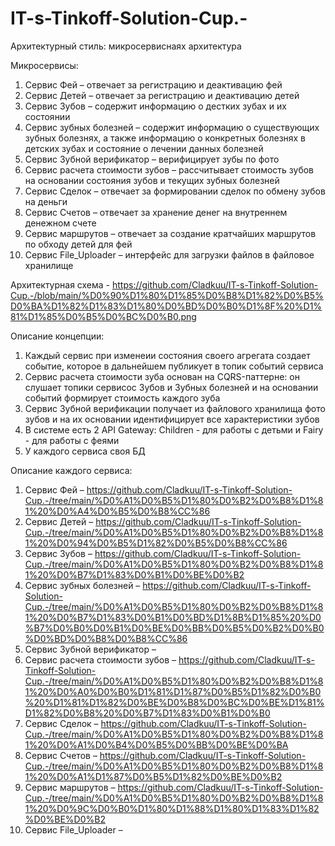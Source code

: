 # IT-s-Tinkoff-Solution-Cup.-


Архитектурный стиль: микросервиснаях архитектура

Микросервисы:
1.	Сервис Фей – отвечает за регистрацию и деактивацию фей
2.	Сервис Детей – отвечает за регистрацию и деактивацию детей
3.	Сервис Зубов – содержит информацию о дестких зубах и их состоянии
4.	Сервис зубных болезней – содержит информацию о существующих зубных болезнях, а также информацию о конкретных болезнях в детских зубах и состояние о лечении данных болезней
5.	Сервис Зубной верификатор – верифицирует зубы по фото
6.	Сервис расчета стоимости зубов – рассчитывает стоимость зубов на основании состояния зубов и текущих зубных болезней
7.	Сервис Сделок – отвечает за формировании сделок по обмену зубов на деньги
8.	Сервис Счетов – отвечает за хранение денег на внутреннем денежном счете
9.	Сервис маршрутов – отвечает за создание кратчайших маршрутов по обходу детей для фей
10.	Сервис File_Uploader – интерфейс для загрузки файлов в файловое хранилище


Архитектурная схема - https://github.com/Cladkuu/IT-s-Tinkoff-Solution-Cup.-/blob/main/%D0%90%D1%80%D1%85%D0%B8%D1%82%D0%B5%D0%BA%D1%82%D1%83%D1%80%D0%BD%D0%B0%D1%8F%20%D1%81%D1%85%D0%B5%D0%BC%D0%B0.png

Описание концепции:
1. Каждый сервис при изменеии состояния своего агрегата создает событие, которое в дальнейшем публикует в топик событий сервиса
2. Сервис расчета стоимости зуба основан на CQRS-паттерне: он слушает топики сервисос Зубов и Зубных болезней и на основании событий формирует стоимость каждого зуба
3. Сервис Зубной верификации получает из файлового хранилища фото зубов и на их основании идентифицирует все характеристики зубов
4. В системе есть 2 API Gateway: Children - для работы с детьми и Fairy - для работы с феями
5. У каждого сервиса своя БД


Описание каждого сервиса:
1.	Сервис Фей – https://github.com/Cladkuu/IT-s-Tinkoff-Solution-Cup.-/tree/main/%D0%A1%D0%B5%D1%80%D0%B2%D0%B8%D1%81%20%D0%A4%D0%B5%D0%B8%CC%86
2.	Сервис Детей – https://github.com/Cladkuu/IT-s-Tinkoff-Solution-Cup.-/tree/main/%D0%A1%D0%B5%D1%80%D0%B2%D0%B8%D1%81%20%D0%94%D0%B5%D1%82%D0%B5%D0%B8%CC%86
3.	Сервис Зубов – https://github.com/Cladkuu/IT-s-Tinkoff-Solution-Cup.-/tree/main/%D0%A1%D0%B5%D1%80%D0%B2%D0%B8%D1%81%20%D0%B7%D1%83%D0%B1%D0%BE%D0%B2
4.	Сервис зубных болезней – https://github.com/Cladkuu/IT-s-Tinkoff-Solution-Cup.-/tree/main/%D0%A1%D0%B5%D1%80%D0%B2%D0%B8%D1%81%20%D0%B7%D1%83%D0%B1%D0%BD%D1%8B%D1%85%20%D0%B7%D0%B0%D0%B1%D0%BE%D0%BB%D0%B5%D0%B2%D0%B0%D0%BD%D0%B8%D0%B8%CC%86
5.	Сервис Зубной верификатор – 
6.	Сервис расчета стоимости зубов – https://github.com/Cladkuu/IT-s-Tinkoff-Solution-Cup.-/tree/main/%D0%A1%D0%B5%D1%80%D0%B2%D0%B8%D1%81%20%D0%A0%D0%B0%D1%81%D1%87%D0%B5%D1%82%D0%B0%20%D1%81%D1%82%D0%BE%D0%B8%D0%BC%D0%BE%D1%81%D1%82%D0%B8%20%D0%B7%D1%83%D0%B1%D0%B0
7.	Сервис Сделок – https://github.com/Cladkuu/IT-s-Tinkoff-Solution-Cup.-/tree/main/%D0%A1%D0%B5%D1%80%D0%B2%D0%B8%D1%81%20%D0%A1%D0%B4%D0%B5%D0%BB%D0%BE%D0%BA
8.	Сервис Счетов – https://github.com/Cladkuu/IT-s-Tinkoff-Solution-Cup.-/tree/main/%D0%A1%D0%B5%D1%80%D0%B2%D0%B8%D1%81%20%D0%A1%D1%87%D0%B5%D1%82%D0%BE%D0%B2
9.	Сервис маршрутов –  https://github.com/Cladkuu/IT-s-Tinkoff-Solution-Cup.-/tree/main/%D0%A1%D0%B5%D1%80%D0%B2%D0%B8%D1%81%20%D0%9C%D0%B0%D1%80%D1%88%D1%80%D1%83%D1%82%D0%BE%D0%B2
10.	Сервис File_Uploader – 
